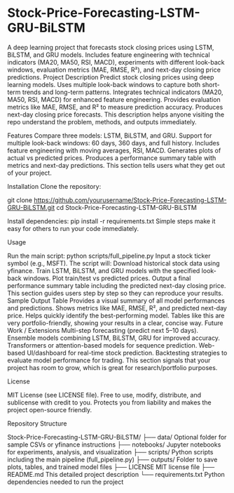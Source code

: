 # Stock-Price-Forecasting-LSTM-GRU-BiLSTM
A deep learning project that forecasts stock closing prices using LSTM, BiLSTM, and GRU models. Includes feature engineering with technical indicators (MA20, MA50, RSI, MACD), experiments with different look-back windows, evaluation metrics (MAE, RMSE, R²), and next-day closing price predictions.
Project Description
Predict stock closing prices using deep learning models.
Uses multiple look-back windows to capture both short-term trends and long-term patterns.
Integrates technical indicators (MA20, MA50, RSI, MACD) for enhanced feature engineering.
Provides evaluation metrics like MAE, RMSE, and R² to measure prediction accuracy.
Produces next-day closing price forecasts.
This description helps anyone visiting the repo understand the problem, methods, and outputs immediately.

Features
Compare three models: LSTM, BiLSTM, and GRU.
Support for multiple look-back windows: 60 days, 360 days, and full history.
Includes feature engineering with moving averages, RSI, MACD.
Generates plots of actual vs predicted prices.
Produces a performance summary table with metrics and next-day predictions.
This section tells users what they get out of your project.


Installation
Clone the repository:

git clone https://github.com/yourusername/Stock-Price-Forecasting-LSTM-GRU-BiLSTM.git
cd Stock-Price-Forecasting-LSTM-GRU-BiLSTM

Install dependencies:
pip install -r requirements.txt
Simple steps make it easy for others to run your code immediately.

Usage

Run the main script:
python scripts/full_pipeline.py
Input a stock ticker symbol (e.g., MSFT).
The script will:
Download historical stock data using yfinance.
Train LSTM, BiLSTM, and GRU models with the specified look-back windows.
Plot train/test vs predicted prices.
Output a final performance summary table including the predicted next-day closing price.
This section guides users step by step so they can reproduce your results.
Sample Output Table
Provides a visual summary of all model performances and predictions.
Shows metrics like MAE, RMSE, R², and predicted next-day price.
Helps quickly identify the best-performing model.
Tables like this are very portfolio-friendly, showing your results in a clear, concise way.
Future Work / Extensions
Multi-step forecasting (predict next 5–10 days).
Ensemble models combining LSTM, BiLSTM, GRU for improved accuracy.
Transformers or attention-based models for sequence prediction.
Web-based UI/dashboard for real-time stock prediction.
Backtesting strategies to evaluate model performance for trading.
This section signals that your project has room to grow, which is great for research/portfolio purposes.

License

MIT License (see LICENSE file).
Free to use, modify, distribute, and sublicense with credit to you.
Protects you from liability and makes the project open-source friendly.

Repository Structure

Stock-Price-Forecasting-LSTM-GRU-BiLSTM/
├── data/                 Optional folder for sample CSVs or yfinance instructions
├── notebooks/            Jupyter notebooks for experiments, analysis, and visualization
├── scripts/              Python scripts including the main pipeline (full_pipeline.py)
├── outputs/              Folder to save plots, tables, and trained model files
├── LICENSE               MIT license file
├── README.md             This detailed project description
└── requirements.txt      Python dependencies needed to run the project
